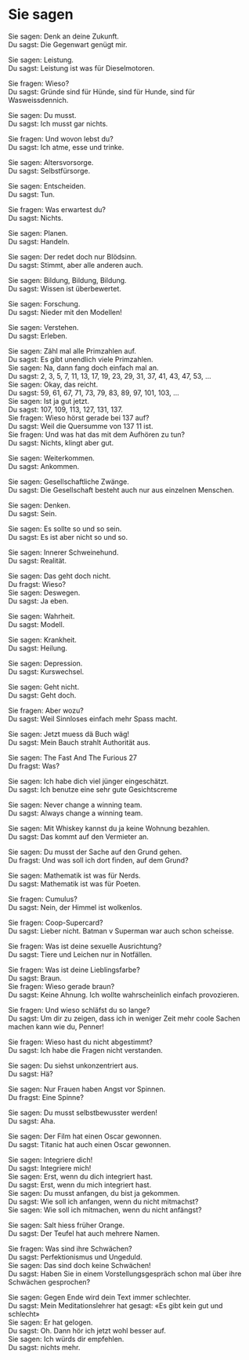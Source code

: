 # Sie sagen
  
Sie sagen: Denk an deine Zukunft.  
Du sagst: Die Gegenwart genügt mir.  
  
Sie sagen: Leistung.  
Du sagst: Leistung ist was für Dieselmotoren.  
  
Sie fragen: Wieso?  
Du sagst: Gründe sind für Hünde, sind für Hunde, sind für Wasweissdennich.  
  
Sie sagen: Du musst.  
Du sagst: Ich musst gar nichts.  
  
Sie fragen: Und wovon lebst du?  
Du sagst: Ich atme, esse und trinke.  
  
Sie sagen: Altersvorsorge.  
Du sagst: Selbstfürsorge.  
  
Sie sagen: Entscheiden.  
Du sagst: Tun.  
  
Sie fragen: Was erwartest du?  
Du sagst: Nichts.  
  
Sie sagen: Planen.  
Du sagst: Handeln.  
  
Sie sagen: Der redet doch nur Blödsinn.  
Du sagst: Stimmt, aber alle anderen auch.  
  
Sie sagen: Bildung, Bildung, Bildung.  
Du sagst: Wissen ist überbewertet.  
  
Sie sagen: Forschung.  
Du sagst: Nieder mit den Modellen!  
  
Sie sagen: Verstehen.  
Du sagst: Erleben.  
  
Sie sagen: Zähl mal alle Primzahlen auf.  
Du sagst: Es gibt unendlich viele Primzahlen.  
Sie sagen: Na, dann fang doch einfach mal an.  
Du sagst: 2, 3, 5, 7, 11, 13, 17, 19, 23, 29, 31, 37, 41, 43, 47, 53, ...  
Sie sagen: Okay, das reicht.  
Du sagst: 59, 61, 67, 71, 73, 79, 83, 89, 97, 101, 103, ...  
Sie sagen: Ist ja gut jetzt.  
Du sagst: 107, 109, 113, 127, 131, 137.  
Sie fragen: Wieso hörst gerade bei 137 auf?  
Du sagst: Weil die Quersumme von 137 11 ist.  
Sie fragen: Und was hat das mit dem Aufhören zu tun?  
Du sagst: Nichts, klingt aber gut.  
  
Sie sagen: Weiterkommen.  
Du sagst: Ankommen.  
  
Sie sagen: Gesellschaftliche Zwänge.  
Du sagst: Die Gesellschaft besteht auch nur aus einzelnen Menschen.  
  
Sie sagen: Denken.  
Du sagst: Sein.  
  
Sie sagen: Es sollte so und so sein.  
Du sagst: Es ist aber nicht so und so.  
  
Sie sagen: Innerer Schweinehund.  
Du sagst: Realität.  
  
Sie sagen: Das geht doch nicht.  
Du fragst: Wieso?  
Sie sagen: Deswegen.  
Du sagst: Ja eben.  
  
Sie sagen: Wahrheit.  
Du sagst: Modell.  
  
Sie sagen: Krankheit.  
Du sagst: Heilung.  
  
Sie sagen: Depression.  
Du sagst: Kurswechsel.  
  
Sie sagen: Geht nicht.  
Du sagst: Geht doch.  
  
Sie fragen: Aber wozu?  
Du sagst: Weil Sinnloses einfach mehr Spass macht.  
  
Sie sagen: Jetzt muess dä Buch wäg!  
Du sagst: Mein Bauch strahlt Authorität aus.  
  
Sie sagen: The Fast And The Furious 27  
Du fragst: Was?  
  
Sie sagen: Ich habe dich viel jünger eingeschätzt.  
Du sagst: Ich benutze eine sehr gute Gesichtscreme  
  
Sie sagen: Never change a winning team.  
Du sagst: Always change a winning team.  
  
Sie sagen: Mit Whiskey kannst du ja keine Wohnung bezahlen.  
Du sagst: Das kommt auf den Vermieter an.  
  
Sie sagen: Du musst der Sache auf den Grund gehen.  
Du fragst: Und was soll ich dort finden, auf dem Grund?  
  
Sie sagen: Mathematik ist was für Nerds.  
Du sagst: Mathematik ist was für Poeten.  
  
Sie fragen: Cumulus?  
Du sagst: Nein, der Himmel ist wolkenlos.  
  
Sie fragen: Coop-Supercard?  
Du sagst: Lieber nicht. Batman v Superman war auch schon scheisse.  
  
Sie fragen: Was ist deine sexuelle Ausrichtung?  
Du sagst: Tiere und Leichen nur in Notfällen.  
  
Sie fragen: Was ist deine Lieblingsfarbe?  
Du sagst: Braun.  
Sie fragen: Wieso gerade braun?  
Du sagst: Keine Ahnung. Ich wollte wahrscheinlich einfach provozieren.  
  
Sie fragen: Und wieso schläfst du so lange?  
Du sagst: Um dir zu zeigen, dass ich in weniger Zeit mehr coole Sachen machen kann wie du, Penner!  
  
Sie fragen: Wieso hast du nicht abgestimmt?  
Du sagst: Ich habe die Fragen nicht verstanden.  
  
Sie sagen: Du siehst unkonzentriert aus.  
Du sagst: Hä?  
  
Sie sagen: Nur Frauen haben Angst vor Spinnen.  
Du fragst: Eine Spinne?  
  
Sie sagen: Du musst selbstbewusster werden!  
Du sagst: Aha.  
  
Sie sagen: Der Film hat einen Oscar gewonnen.  
Du sagst: Titanic hat auch einen Oscar gewonnen.  
  
Sie sagen: Integriere dich!  
Du sagst: Integriere mich!  
Sie sagen: Erst, wenn du dich integriert hast.  
Du sagst: Erst, wenn du mich integriert hast.  
Sie sagen: Du musst anfangen, du bist ja gekommen.  
Du sagst: Wie soll ich anfangen, wenn du nicht mitmachst?  
Sie sagen: Wie soll ich mitmachen, wenn du nicht anfängst?  
  
Sie sagen: Salt hiess früher Orange.  
Du sagst: Der Teufel hat auch mehrere Namen.  
  
Sie fragen: Was sind ihre Schwächen?  
Du sagst: Perfektionismus und Ungeduld.  
Sie sagen: Das sind doch keine Schwächen!  
Du sagst: Haben Sie in einem Vorstellungsgespräch schon mal über ihre Schwächen gesprochen?  
  
Sie sagen: Gegen Ende wird dein Text immer schlechter.  
Du sagst: Mein Meditationslehrer hat gesagt: «Es gibt kein gut und schlecht»  
Sie sagen: Er hat gelogen.  
Du sagst: Oh. Dann hör ich jetzt wohl besser auf.  
Sie sagen: Ich würds dir empfehlen.  
Du sagst: nichts mehr.  
  